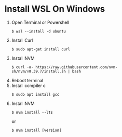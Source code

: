 # Install WSL On Windows

1. Open Terminal or Powershell
   ```
   $ wsl --install -d ubuntu
   ```
2. Install Curl
   ```
   $ sudo apt-get install curl
   ```
3. Install NVM
   ```
   $ curl -o- https://raw.githubusercontent.com/nvm-sh/nvm/v0.39.7/install.sh | bash
   ```
4. Reboot terminal
5. Install compiler c
   ```
   $ sudo apt install gcc
   ```
6. Install NVM
   ```
   $ nvm install --lts
   ```
   or
   ```
   $ nvm install [version]
   ```
